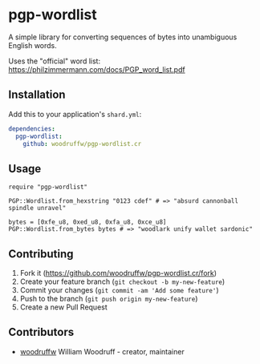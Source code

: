 # pgp-wordlist

A simple library for converting sequences of bytes into unambiguous English words.

Uses the "official" word list: <https://philzimmermann.com/docs/PGP_word_list.pdf>

## Installation

Add this to your application's `shard.yml`:

```yaml
dependencies:
  pgp-wordlist:
    github: woodruffw/pgp-wordlist.cr
```

## Usage

```crystal
require "pgp-wordlist"

PGP::Wordlist.from_hexstring "0123 cdef" # => "absurd cannonball spindle unravel"

bytes = [0xfe_u8, 0xed_u8, 0xfa_u8, 0xce_u8]
PGP::Wordlist.from_bytes bytes # => "woodlark unify wallet sardonic"
```

## Contributing

1. Fork it (<https://github.com/woodruffw/pgp-wordlist.cr/fork>)
2. Create your feature branch (`git checkout -b my-new-feature`)
3. Commit your changes (`git commit -am 'Add some feature'`)
4. Push to the branch (`git push origin my-new-feature`)
5. Create a new Pull Request

## Contributors

- [woodruffw](https://github.com/woodruffw) William Woodruff - creator, maintainer
